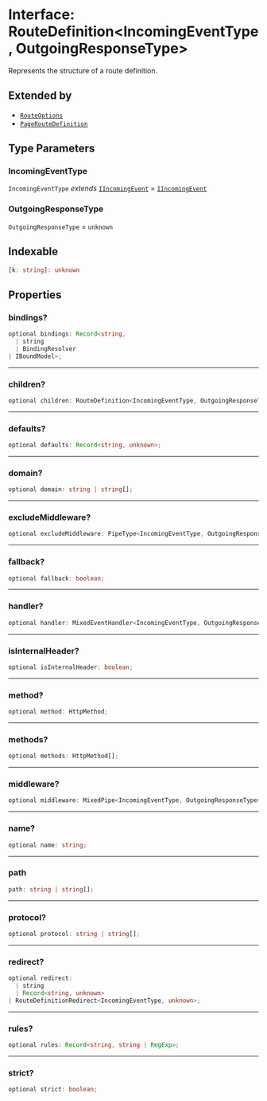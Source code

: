 # Interface: RouteDefinition\<IncomingEventType, OutgoingResponseType\>

Represents the structure of a route definition.

## Extended by

- [`RouteOptions`](../../Route/interfaces/RouteOptions.md)
- [`PageRouteDefinition`](PageRouteDefinition.md)

## Type Parameters

### IncomingEventType

`IncomingEventType` *extends* [`IIncomingEvent`](IIncomingEvent.md) = [`IIncomingEvent`](IIncomingEvent.md)

### OutgoingResponseType

`OutgoingResponseType` = `unknown`

## Indexable

```ts
[k: string]: unknown
```

## Properties

### bindings?

```ts
optional bindings: Record<string, 
  | string
  | BindingResolver
| IBoundModel>;
```

***

### children?

```ts
optional children: RouteDefinition<IncomingEventType, OutgoingResponseType>[];
```

***

### defaults?

```ts
optional defaults: Record<string, unknown>;
```

***

### domain?

```ts
optional domain: string | string[];
```

***

### excludeMiddleware?

```ts
optional excludeMiddleware: PipeType<IncomingEventType, OutgoingResponseType>[];
```

***

### fallback?

```ts
optional fallback: boolean;
```

***

### handler?

```ts
optional handler: MixedEventHandler<IncomingEventType, OutgoingResponseType>;
```

***

### isInternalHeader?

```ts
optional isInternalHeader: boolean;
```

***

### method?

```ts
optional method: HttpMethod;
```

***

### methods?

```ts
optional methods: HttpMethod[];
```

***

### middleware?

```ts
optional middleware: MixedPipe<IncomingEventType, OutgoingResponseType>[];
```

***

### name?

```ts
optional name: string;
```

***

### path

```ts
path: string | string[];
```

***

### protocol?

```ts
optional protocol: string | string[];
```

***

### redirect?

```ts
optional redirect: 
  | string
  | Record<string, unknown>
| RouteDefinitionRedirect<IncomingEventType, unknown>;
```

***

### rules?

```ts
optional rules: Record<string, string | RegExp>;
```

***

### strict?

```ts
optional strict: boolean;
```
